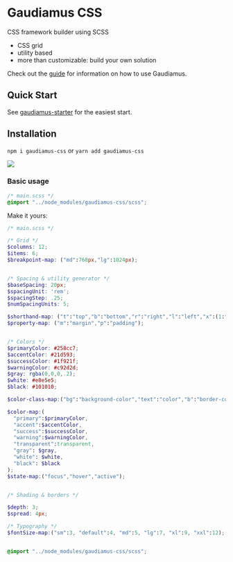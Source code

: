 # Gaudiamus CSS

CSS framework builder using SCSS 

- CSS grid
- utility based
- more than customizable: build your own solution

Check out the 
[guide](https://gaudiamus-css.github.io)
for information on how to use Gaudiamus.

## Quick Start

See [gaudiamus-starter](https://github.com/gaudiamus-css/gaudiamus-starter) for the easiest start.

## Installation

`npm i gaudiamus-css` or `yarn add gaudiamus-css`

[![](https://data.jsdelivr.com/v1/package/npm/gaudiamus-css/badge)](https://www.jsdelivr.com/package/npm/gaudiamus-css)

### Basic usage

```scss
/* main.scss */
@import "../node_modules/gaudiamus-css/scss";
```
Make it yours:
```scss
/* main.scss */

/* Grid */
$columns: 12;
$items: 6;
$breakpoint-map: ("md":768px,"lg":1024px);


/* Spacing & utility generator */
$baseSpacing: 20px;
$spacingUnit: 'rem';
$spacingStep: .25;
$numSpacingUnits: 5;

$shorthand-map: ("t":"top","b":"bottom","r":"right","l":"left","x":(1:"left",2:"right"),"y":(1:"top",2:"bottom"));
$property-map: ("m":"margin","p":"padding");


/* Colors */
$primaryColor: #258cc7;
$accentColor: #21d593;
$successColor: #1f921f;
$warningColor: #c92d2d;
$gray: rgba(0,0,0,.2);
$white: #e8e5e5;
$black: #101010;

$color-class-map:("bg":"background-color","text":"color","b":"border-color");

$color-map:(
  "primary":$primaryColor,
  "accent":$accentColor,
  "success":$successColor,
  "warning":$warningColor,
  "transparent":transparent,
  "gray": $gray,
  "white": $white,
  "black": $black
);
$state-map:("focus","hover","active");


/* Shading & borders */

$depth: 3;
$spread: 4px;

/* Typography */
$fontSize-map:("sm":3, "default":4, "md":5, "lg":7, "xl":9, "xxl":12);


@import "../node_modules/gaudiamus-css/scss";
```

